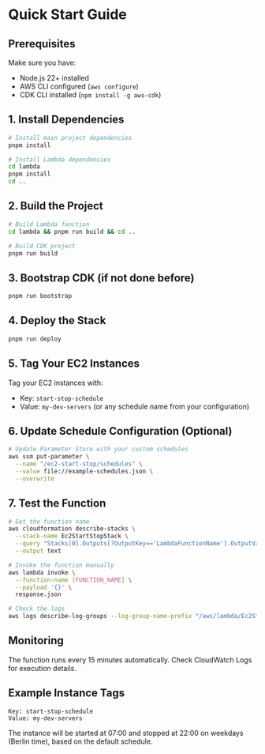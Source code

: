 # Quick Start Guide

## Prerequisites

Make sure you have:
- Node.js 22+ installed
- AWS CLI configured (`aws configure`)
- CDK CLI installed (`npm install -g aws-cdk`)

## 1. Install Dependencies

```bash
# Install main project dependencies
pnpm install

# Install Lambda dependencies
cd lambda
pnpm install
cd ..
```

## 2. Build the Project

```bash
# Build Lambda function
cd lambda && pnpm run build && cd ..

# Build CDK project
pnpm run build
```

## 3. Bootstrap CDK (if not done before)

```bash
pnpm run bootstrap
```

## 4. Deploy the Stack

```bash
pnpm run deploy
```

## 5. Tag Your EC2 Instances

Tag your EC2 instances with:
- Key: `start-stop-schedule`
- Value: `my-dev-servers` (or any schedule name from your configuration)

## 6. Update Schedule Configuration (Optional)

```bash
# Update Parameter Store with your custom schedules
aws ssm put-parameter \
  --name "/ec2-start-stop/schedules" \
  --value file://example-schedules.json \
  --overwrite
```

## 7. Test the Function

```bash
# Get the function name
aws cloudformation describe-stacks \
  --stack-name Ec2StartStopStack \
  --query "Stacks[0].Outputs[?OutputKey=='LambdaFunctionName'].OutputValue" \
  --output text

# Invoke the function manually
aws lambda invoke \
  --function-name [FUNCTION_NAME] \
  --payload '{}' \
  response.json

# Check the logs
aws logs describe-log-groups --log-group-name-prefix "/aws/lambda/Ec2StartStopStack"
```

## Monitoring

The function runs every 15 minutes automatically. Check CloudWatch Logs for execution details.

## Example Instance Tags

```
Key: start-stop-schedule
Value: my-dev-servers
```

The instance will be started at 07:00 and stopped at 22:00 on weekdays (Berlin time), based on the default schedule.
